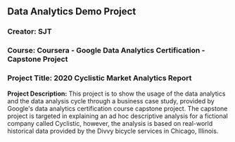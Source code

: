 ## Data Analytics Demo Project
### Creator: SJT
### Course: Coursera - Google Data Analytics Certification - Capstone Project
### Project Title: 2020 Cyclistic Market Analytics Report

<b>Project Description:</b>
This project is to show the usage of the data analytics and the data analysis cycle through a business case study, provided by Google's data analytics certification course capstone project. The capstone project is targeted in explaining an ad hoc descriptive analysis for a fictional company called Cyclistic, however, the analysis is based on real-world historical data provided by the Divvy bicycle services in Chicago, Illinois.
